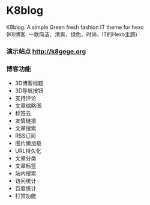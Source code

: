 # K8blog
K8blog: A simple Green fresh fashion IT theme for hexo  <br>
(K8博客: 一款简洁、清爽、绿色、时尚、IT的Hexo主题)

### 演示站点 http://k8gege.org

### 博客功能

- 3D博客标题
- 3D导航按钮
- 支持评论
- 文章缩略图
- 标签云
- 友情链接
- 文章搜索
- RSS订阅
- 图片懒加载
- URL持久化
- 文章分类
- 文章标签
- 站内搜索
- 访问统计
- 百度统计
- 打赏功能